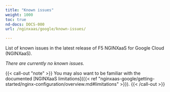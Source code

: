 ```yaml
---
title: "Known issues"
weight: 1000
toc: true
nd-docs: DOCS-000
url: /nginxaas/google/known-issues/

---
```


List of known issues in the latest release of F5 NGINXaaS for Google Cloud (NGINXaaS).

_There are currently no known issues._

{{< call-out "note" >}} You may also want to be familiar with the documented [NGINXaaS limitations]({{< ref "nginxaas-google/getting-started/nginx-configuration/overview.md#limitations" >}}). {{< /call-out >}}